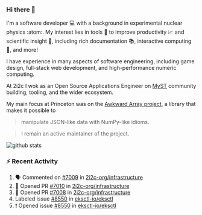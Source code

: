 ### Hi there 👋 

I'm a software developer 💻 with a background in experimental nuclear physics :atom:. My interest lies in tools :wrench: to improve productivity :chart_with_upwards_trend: and scientific insight :telescope:, including rich documentation 📚, interactive computing 🧮, and more! 

I have experience in many aspects of software engineering, including game design, full-stack web development, and high-performance numeric computing. 

At 2i2c I wok as an Open Source Applications Engineer on [MyST](https://github.com/jupyter-book/mystmd) community building, tooling, and the wider ecosystem. 

My main focus at Princeton was on the [Awkward Array project](awkward-array.org/), a library that makes it possible to 
> manipulate JSON-like data with NumPy-like idioms.

> I remain an active maintainer of the project. 

![github stats](https://github-readme-stats.vercel.app/api?username=agoose77&show_icons=true&hide_rank=true&hide_title=true&bg_color=30,e76445,904e95&text_color=efe3ec&icon_color=efe3ec)
<!--
**agoose77/agoose77** is a ✨ _special_ ✨ repository because its `README.md` (this file) appears on your GitHub profile.

Here are some ideas to get you started:

- 🔭 I’m currently working on ...
- 🌱 I’m currently learning ...
- 👯 I’m looking to collaborate on ...
- 🤔 I’m looking for help with ...
- 💬 Ask me about ...
- 📫 How to reach me: ...
- 😄 Pronouns: ...
- ⚡ Fun fact: ...
-->

### :zap: Recent Activity

<!--START_SECTION:activity-->
1. 🗣 Commented on [#7009](https://github.com/2i2c-org/infrastructure/issues/7009#issuecomment-3437128319) in [2i2c-org/infrastructure](https://github.com/2i2c-org/infrastructure)
2. 💪 Opened PR [#7010](undefined) in [2i2c-org/infrastructure](https://github.com/2i2c-org/infrastructure)
3. 💪 Opened PR [#7008](undefined) in [2i2c-org/infrastructure](https://github.com/2i2c-org/infrastructure)
4.  Labeled issue [#8550](https://github.com/eksctl-io/eksctl/issues/8550) in [eksctl-io/eksctl](https://github.com/eksctl-io/eksctl)
5. ❗ Opened issue [#8550](https://github.com/eksctl-io/eksctl/issues/8550) in [eksctl-io/eksctl](https://github.com/eksctl-io/eksctl)
<!--END_SECTION:activity-->
